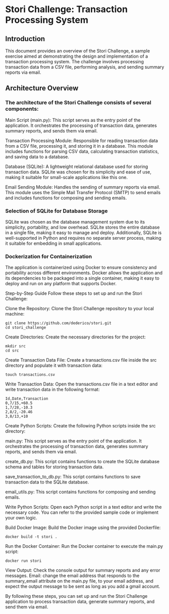 # Stori Challenge: Transaction Processing System

## Introduction
This document provides an overview of the Stori Challenge, a sample exercise aimed at demonstrating the design and implementation of a transaction processing system. The challenge involves processing transaction data from a CSV file, performing analysis, and sending summary reports via email.

## Architecture Overview

### The architecture of the Stori Challenge consists of several components:

Main Script (main.py): This script serves as the entry point of the application. It orchestrates the processing of transaction data, generates summary reports, and sends them via email.

Transaction Processing Module: Responsible for reading transaction data from a CSV file, processing it, and storing it in a database. This module includes functions for parsing CSV data, calculating transaction statistics, and saving data to a database.

Database (SQLite): A lightweight relational database used for storing transaction data. SQLite was chosen for its simplicity and ease of use, making it suitable for small-scale applications like this one.

Email Sending Module: Handles the sending of summary reports via email. This module uses the Simple Mail Transfer Protocol (SMTP) to send emails and includes functions for composing and sending emails.

### Selection of SQLite for Database Storage
SQLite was chosen as the database management system due to its simplicity, portability, and low overhead. SQLite stores the entire database in a single file, making it easy to manage and deploy. Additionally, SQLite is well-supported in Python and requires no separate server process, making it suitable for embedding in small applications.

### Dockerization for Containerization
The application is containerized using Docker to ensure consistency and portability across different environments. Docker allows the application and its dependencies to be packaged into a single container, making it easy to deploy and run on any platform that supports Docker.

Step-by-Step Guide
Follow these steps to set up and run the Stori Challenge:

Clone the Repository: Clone the Stori Challenge repository to your local machine:
```
git clone https://github.com/dederico/stori.git
cd stori_challenge
```
Create Directories: Create the necessary directories for the project:
```
mkdir src
cd src
```

Create Transaction Data File: Create a transactions.csv file inside the src directory and populate it with transaction data:
```
touch transactions.csv
```

Write Transaction Data: Open the transactions.csv file in a text editor and write transaction data in the following format:
```
Id,Date,Transaction
0,7/15,+60.5
1,7/28,-10.3
2,8/2,-20.46
3,8/13,+10
```

Create Python Scripts: Create the following Python scripts inside the src directory:

main.py: This script serves as the entry point of the application. It orchestrates the processing of transaction data, generates summary reports, and sends them via email.

create_db.py: This script contains functions to create the SQLite database schema and tables for storing transaction data.

save_transaction_to_db.py: This script contains functions to save transaction data to the SQLite database.

email_utils.py: This script contains functions for composing and sending emails.

Write Python Scripts: Open each Python script in a text editor and write the necessary code. You can refer to the provided sample code or implement your own logic.

Build Docker Image: Build the Docker image using the provided Dockerfile:
```
docker build -t stori .
```

Run the Docker Container: Run the Docker container to execute the main.py script:
```
docker run stori
```

View Output: Check the console output for summary reports and any error messages.
Email: change the email address that responds to the summary_email attribute on the main.py file, to your email address, and expect the output message to be sent as long as you add a gmail account.

By following these steps, you can set up and run the Stori Challenge application to process transaction data, generate summary reports, and send them via email.